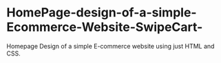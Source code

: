 # HomePage-design-of-a-simple-Ecommerce-Website-SwipeCart-
Homepage Design of a simple E-commerce website using just HTML and CSS.
